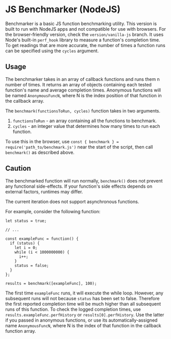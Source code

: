 # JS Benchmarker (NodeJS)

Benchmarker is a basic JS function benchmarking utility. This version is built to run with NodeJS apps and not compatible for use with browsers. For the browser-friendly version, check the `version/vanilla-js` branch. It uses Node's built-in `perf_hook` library to measure a function's completion time. To get readings that are more accurate, the number of times a function runs can be specified using the `cycles` argument.

## Usage

The benchmarker takes in an array of callback functions and runs them n number of times. It returns an array of objects containing each tested function's name and average completion times. Anonymous functions will be named `AnonymousFuncN`, where N is the index position of that function in the callback array.

The `benchmark(functionsToRun, cycles)` function takes in two arguments.
1. `functionsToRun` - an array containing all the functions to benchmark.
2. `cycles` - an integer value that determines how many times to run each function.

To use this in the browser, use `const { benchmark } = require('path_to/benchmark.js')` near the start of the script, then call `benchmark()` as described above.

## Caution
The benchmarked function will run normally, `benchmark()` does not prevent any functional side-effects. If your function's side effects depends on external factors, runtimes may differ.

The current iteration does not support asynchronous functions.

For example, consider the following function:
```
let status = true;

// ...

const exampleFunc = function() {
  if (status) {
    let i = 0;
    while (i < 1000000000) {
      i++;
    }
    status = false;
  }
};

results = benchmark([exampleFunc], 100);
```
The first time `exampleFunc` runs, it will execute the while loop. However, any subsequent runs will not because `status` has been set to false. Therefore the first reported completion time will be much higher than all subsequent runs of this function. To check the logged completion times, use `results.exampleFunc.perfHistory` or `results[0].perfHistory`. Use the latter if you passed in anonymous functions, or use its automatically-assigned name `AnonymousFuncN`, where N is the index of that function in the callback function array.

